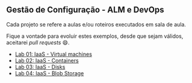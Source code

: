 ## Gestão de Configuração - ALM e DevOps

Cada projeto se refere a aulas e/ou roteiros executados em sala de aula.

Fique a vontade para evoluir estes exemplos, desde que sejam válidos, aceitarei *pull requests* 😄.

 - [Lab 01: IaaS - Virtual machines](https://github.com/josecastillolema/fiap/blob/master/net/devops/lab01-iaas-vm.md)
 - [Lab 02: IaaS - Containers](https://github.com/josecastillolema/fiap/blob/master/net/devops/lab02-iaas-container.md)
 - [Lab 03: IaaS - Disks](https://github.com/josecastillolema/fiap/blob/master/net/devops/lab03-iaas-disk.md)
 - [Lab 04: IaaS - Blob Storage](https://github.com/josecastillolema/fiap/blob/master/net/devops/lab04-iaas-blob.md)
